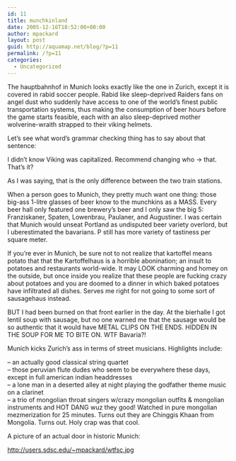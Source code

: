```yaml
---
id: 11
title: munchkinland
date: 2005-12-16T18:52:00+00:00
author: mpackard
layout: post
guid: http://aquamap.net/blog/?p=11
permalink: /?p=11
categories:
  - Uncategorized
---
```

The hauptbahnhof in Munich looks exactly like the one in Zurich, except it is covered in rabid soccer people. Rabid like sleep-deprived Raiders fans on angel dust who suddenly have access to one of the world&#8217;s finest public transportation systems, thus making the consumption of beer hours before the game starts feasible, each with an also sleep-deprived mother wolverine-wraith strapped to their viking helmets.

Let&#8217;s see what word&#8217;s grammar checking thing has to say about that sentence:

I didn&#8217;t know Viking was capitalized. Recommend changing who -> that. That&#8217;s it?

As I was saying, that is the only difference between the two train stations.

When a person goes to Munich, they pretty much want one thing: those big-ass 1-litre glasses of beer know to the munchkins as a MASS. Every beer hall only featured one brewery&#8217;s beer and I only saw the big 5: Franziskaner, Spaten, Lowenbrau, Paulaner, and Augustiner. I was certain that Munich would unseat Portland as undisputed beer variety overlord, but I uberestimated the bavarians. P still has more variety of tastiness per square meter.

If you&#8217;re ever in Munich, be sure not to not realize that kartoffel means potato that that the Kartoffelhaus is a horrible abonination; an insult to potatoes and restaurants world-wide. It may LOOK charming and homey on the outside, but once inside you realize that these people are fucking crazy about potatoes and you are doomed to a dinner in which baked potatoes have infiltrated all dishes. Serves me right for not going to some sort of sausagehaus instead.

BUT I had been burned on that front earlier in the day. At the bierhalle I got lentil soup with sausage, but no one warned me that the sausage would be so authentic that it would have METAL CLIPS ON THE ENDS. HIDDEN IN THE SOUP FOR ME TO BITE ON. WTF Bavaria?!

Munich kicks Zurich&#8217;s ass in terms of street musicians. Highlights include:

&#8211; an actually good classical string quartet  
&#8211; those peruvian flute dudes who seem to be everywhere these days, except in full american indian headdresses  
&#8211; a lone man in a deserted alley at night playing the godfather theme music on a clarinet  
&#8211; a trio of mongolian throat singers w/crazy mongolian outfits & mongolian instruments and HOT DANG wuz they good! Watched in pure mongolian mezmerization for 25 minutes. Turns out they are Chinggis Khaan from Mongolia. Turns out. Holy crap was that cool.

A picture of an actual door in historic Munich:

http://users.sdsc.edu/~mpackard/wtfsc.jpg